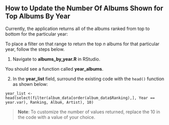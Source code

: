 ## How to Update the Number Of Albums Shown for Top Albums By Year

Currently, the application returns all of the albums ranked from top to bottom for the particular year: 

To place a filter on that range to return the top *n* albums for that particular year, follow the steps below.

1) Navigate to **albums_by_year.R** in RStudio.

You should see a function called **year_albums**.

2) In the **year_list** field, surround the existing code with the `head()` function as shown below:

```
year_list <- head(select(filter(album_data[order(album_data$Ranking),], Year == year.var), Ranking, Album, Artist), 10)
```
<!-- Add a Note below -->
>**Note**: To customize the number of values returned, replace the 10 in the code with a value of your choice. 
